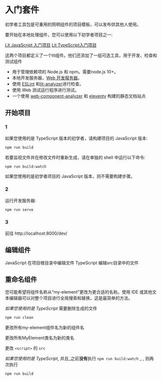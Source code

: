 # 入门套件

初学者工具包是可重用的照明组件的项目模板，可以发布供其他人使用。

要开始在本地处理组件，您可以使用以下初学者项目之一:

[Lit JavaScript 入门项目](https://github.com/lit/lit-element-starter-js)
[Lit TypeScript入门项目](https://github.com/lit/lit-element-starter-ts)

这两个项目都定义了一个lit组件。他们还添加了一组可选工具，用于开发、检查和测试组件

* 用于管理依赖项的 Node.js 和 npm。需要node.js 10+。
* 本地开发服务器，[Web 开发服务器](https://modern-web.dev/docs/dev-server/overview/)。
* 使用 [ESLint](https://eslint.org/)
  和[lit-analyzer](https://www.npmjs.com/package/lit-analyzer)进行检查。
* 使用 Web 测试运行程序进行测试。
* 一个使用
  [web-component-analyzer](https://www.npmjs.com/package/web-component-analyzer)
  和 [eleventy](https://www.11ty.dev/) 构建的静态文档站点

## 开始项目

### 1

如果您使用的是 TypeScript 版本的初学者，请构建项目的 JavaScript 版本:

```sh
npm run build
```

若要监视文件并在修改文件时重新生成，请在单独的 shell 中运行以下命令:

```sh
npm run build:watch
```

如果您使用的是初学者项目的 JavaScript 版本，则不需要构建步骤。

### 2

运行开发服务器:

```sh
npm run serve
```

### 3

前往 http://localhost:8000/dev/

## 编辑组件

JavaScript 在项目根目录中编辑文件 TypeScript 编辑src目录中的文件

## 重命名组件

您可能希望将组件名称从“my-element”更改为更合适的名称。使用 IDE
或其他文本编辑器可以对整个项目进行全局搜索和替换，这是最简单的方法。

_如果您使用的是 TypeScript_ 需要删除生成的文件

```sh
npm run clean
```

更改所有my-element组件名为新的组件名

更改所有MyElement类名为新的类名

更改 `<script>` 的 `src`

_如果您使用的是 TypeScript_, 并且_之前**没有**执行 `npm run build:watch` _
, 则再次执行

```sh
npm run build
```
